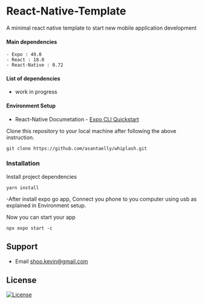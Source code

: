 # React-Native-Template

A minimal react native template to start new mobile application development

#### Main dependencies

    - Expo : 49.0
    - React : 18.0
    - React-Native : 0.72

#### List of dependencies

- work in progress

####  Environment Setup

- React-Native Documetation - [Expo CLI Quickstart](https://reactnative.dev/docs/environment-setup)


Clone this repository to your local machine after following the above instruction.

```
git clone https://github.com/asantaelly/whiplash.git
```

### Installation

Install project dependencies

```
yarn install
```

 -After install expo go app, Connect you phone to you computer using usb as explained in Environment setup.
 
 Now you can start your app
 ```
 npx expo start -c
 ```

## Support

- Email shoo.kevin@gmail.com

## License

[![License](http://img.shields.io/:license-mit-blue.svg?style=flat-square)](http://badges.mit-license.org) 

